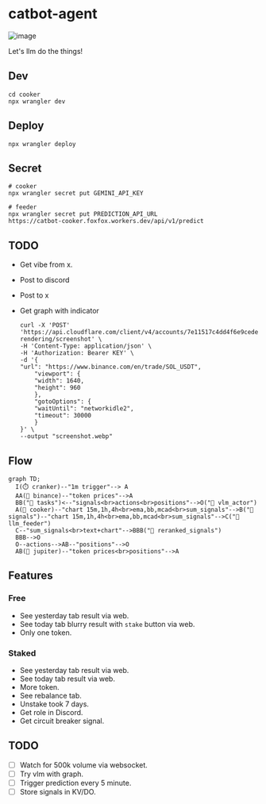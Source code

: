 # catbot-agent

![image](https://github.com/user-attachments/assets/5349d160-1519-4504-be69-02c0505fe5cc)

Let's llm do the things!

## Dev

```
cd cooker
npx wrangler dev
```

## Deploy

```
npx wrangler deploy
```

## Secret

```
# cooker
npx wrangler secret put GEMINI_API_KEY

# feeder
npx wrangler secret put PREDICTION_API_URL
https://catbot-cooker.foxfox.workers.dev/api/v1/predict
```

## TODO

- Get vibe from x.
- Post to discord
- Post to x
- Get graph with indicator

  ```
  curl -X 'POST' 'https://api.cloudflare.com/client/v4/accounts/7e11517c4dd4f6e9cede7da9b60d66eb/browser-rendering/screenshot' \
  -H 'Content-Type: application/json' \
  -H 'Authorization: Bearer KEY' \
  -d '{
  "url": "https://www.binance.com/en/trade/SOL_USDT",
      "viewport": {
      "width": 1640,
      "height": 960
      },
      "gotoOptions": {
      "waitUntil": "networkidle2",
      "timeout": 30000
      }
  }' \
  --output "screenshot.webp"
  ```

## Flow

```mermaid
graph TD;
  I(⏱️ cranker)--"1m trigger"--> A
  AA(🌼 binance)--"token prices"-->A
  BB("🍰 tasks")<--"signals<br>actions<br>positions"-->O("🤖 vlm_actor")
  A(🐝 cooker)--"chart 15m,1h,4h<br>ema,bb,mcad<br>sum_signals"-->B("🍯 signals")--"chart 15m,1h,4h<br>ema,bb,mcad<br>sum_signals"-->C("🤖 llm_feeder")
  C--"sum_signals<br>text+chart"-->BBB("🎂 reranked_signals")
  BBB-->O
  O--actions-->AB--"positions"-->O
  AB(🌸 jupiter)--"token prices<br>positions"-->A
```

## Features

### Free

- See yesterday tab result via web.
- See today tab blurry result with `stake` button via web.
- Only one token.

### Staked

- See yesterday tab result via web.
- See today tab result via web.
- More token.
- See rebalance tab.
- Unstake took 7 days.
- Get role in Discord.
- Get circuit breaker signal.

## TODO

- [ ] Watch for 500k volume via websocket.
- [ ] Try vlm with graph.
- [ ] Trigger prediction every 5 minute.
- [ ] Store signals in KV/DO.
